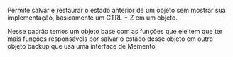 Permite salvar e restaurar o estado anterior de um objeto sem mostrar sua implementação, basicamente um CTRL + Z em um objeto.

Nesse padrão temos um objeto base com as funções que ele tem que ter mais funções responsáveis por salvar o estado desse objeto em outro objeto backup que usa uma interface de Memento
